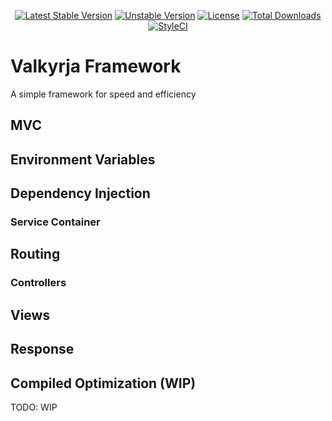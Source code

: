 <p align="center">
    <a href="https://packagist.org/packages/valkyrja/application"><img src="https://poser.pugx.org/valkyrja/application/v/stable.svg" alt="Latest Stable Version"></a>
    <a href="https://packagist.org/packages/valkyrja/application"><img src="https://poser.pugx.org/valkyrja/application/v/unstable" alt="Unstable Version"></a>
    <a href="https://packagist.org/packages/valkyrja/application"><img src="https://poser.pugx.org/valkyrja/application/license.svg" alt="License"></a>
    <a href="https://packagist.org/packages/valkyrja/application"><img src="https://poser.pugx.org/valkyrja/application/d/total.svg" alt="Total Downloads"></a>
    <a href="https://styleci.io/repos/89089385"><img src="https://styleci.io/repos/89089385/shield?branch=master&style=flat" alt="StyleCI"></a>
</p>

# Valkyrja Framework
A simple framework for speed and efficiency

## MVC

## Environment Variables

## Dependency Injection

### Service Container

## Routing

### Controllers

## Views

## Response

## Compiled Optimization (WIP)
TODO: WIP

